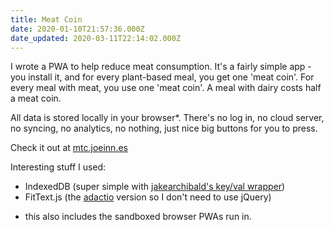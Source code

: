 ```yaml
---
title: Meat Coin
date: 2020-01-10T21:57:36.000Z
date_updated: 2020-03-11T22:14:02.000Z
---
```


I wrote a PWA to help reduce meat consumption. It's a fairly simple app - you install it, and for every plant-based meal, you get one 'meat coin'. For every meal with meat, you use one 'meat coin'. A meal with dairy costs half a meat coin.

All data is stored locally in your browser\*. There's no log in, no cloud server, no syncing, no analytics, no nothing, just nice big buttons for you to press.

Check it out at [mtc.joeinn.es](https://mtc.joeinn.es)

Interesting stuff I used:

- IndexedDB (super simple with [jakearchibald's key/val wrapper](https://github.com/jakearchibald/idb-keyval))
- FitText.js (the [adactio](https://github.com/adactio/FitText.js) version so I don't need to use jQuery)

* this also includes the sandboxed browser PWAs run in.
